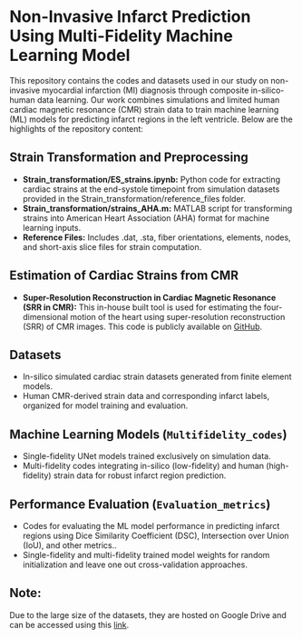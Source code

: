 # Non-Invasive Infarct Prediction Using Multi-Fidelity Machine Learning Model
This repository contains the codes and datasets used in our study on non-invasive myocardial infarction (MI) diagnosis through composite in-silico-human data learning. Our work combines simulations and limited human cardiac magnetic resonance (CMR) strain data to train machine learning (ML) models for predicting infarct regions in the left ventricle. Below are the highlights of the repository content:
## Strain Transformation and Preprocessing
* **Strain_transformation/ES_strains.ipynb:** Python code for extracting cardiac strains at the end-systole timepoint from simulation datasets provided in the Strain_transformation/reference_files folder.
* **Strain_transformation/strains_AHA.m:** MATLAB script for transforming strains into American Heart Association (AHA) format for machine learning inputs.
* **Reference Files:** Includes .dat, .sta, fiber orientations, elements, nodes, and short-axis slice files for strain computation.

## Estimation of Cardiac Strains from CMR
* **Super-Resolution Reconstruction in Cardiac Magnetic Resonance (SRR in CMR):** This in-house built tool is used for estimating the four-dimensional motion of the heart using super-resolution reconstruction (SRR) of CMR images. This code is publicly available on [GitHub](https://github.com/Tanmay24Mukh/SRR_in_CMR.git).

## Datasets
* In-silico simulated cardiac strain datasets generated from finite element models.
* Human CMR-derived strain data and corresponding infarct labels, organized for model training and evaluation.

## Machine Learning Models (`Multifidelity_codes`)
*	Single-fidelity UNet models trained exclusively on simulation data.
*	Multi-fidelity codes integrating in-silico (low-fidelity) and human (high-fidelity) strain data for robust infarct region prediction.


## Performance Evaluation (`Evaluation_metrics`)
*	Codes for evaluating the ML model performance in predicting infarct regions using Dice Similarity Coefficient (DSC), Intersection over Union (IoU), and other metrics..
*	Single-fidelity and multi-fidelity trained model weights for random initialization and leave one out cross-validation approaches.

## Note: 
Due to the large size of the datasets, they are hosted on Google Drive and can be accessed using this [link](https://drive.google.com/drive/folders/1jpMec5sgps7QDPZPmHyR8rDZMhuXibIa?usp=drive_link).
